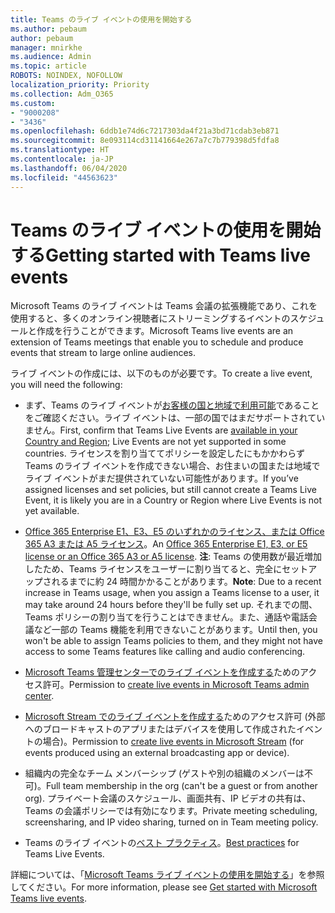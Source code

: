 ```yaml
---
title: Teams のライブ イベントの使用を開始する
ms.author: pebaum
author: pebaum
manager: mnirkhe
ms.audience: Admin
ms.topic: article
ROBOTS: NOINDEX, NOFOLLOW
localization_priority: Priority
ms.collection: Adm_O365
ms.custom:
- "9000208"
- "3436"
ms.openlocfilehash: 6ddb1e74d6c7217303da4f21a3bd71cdab3eb871
ms.sourcegitcommit: 8e093114cd31141664e267a7c7b779398d5fdfa8
ms.translationtype: HT
ms.contentlocale: ja-JP
ms.lasthandoff: 06/04/2020
ms.locfileid: "44563623"
---
```

# <a name="getting-started-with-teams-live-events"></a><span data-ttu-id="4e426-102">Teams のライブ イベントの使用を開始する</span><span class="sxs-lookup"><span data-stu-id="4e426-102">Getting started with Teams live events</span></span>

<span data-ttu-id="4e426-103">Microsoft Teams のライブ イベントは Teams 会議の拡張機能であり、これを使用すると、多くのオンライン視聴者にストリーミングするイベントのスケジュールと作成を行うことができます。</span><span class="sxs-lookup"><span data-stu-id="4e426-103">Microsoft Teams live events are an extension of Teams meetings that enable you to schedule and produce events that stream to large online audiences.</span></span>

<span data-ttu-id="4e426-104">ライブ イベントの作成には、以下のものが必要です。</span><span class="sxs-lookup"><span data-stu-id="4e426-104">To create a live event, you will need the following:</span></span>

- <span data-ttu-id="4e426-105">まず、Teams のライブ イベントが[お客様の国と地域で利用可能](https://docs.microsoft.com/microsoftteams/teams-live-events/plan-for-teams-live-events#regional-availability)であることをご確認ください。ライブ イベントは、一部の国ではまだサポートされていません。</span><span class="sxs-lookup"><span data-stu-id="4e426-105">First, confirm that Teams Live Events are [available in your Country and Region](https://docs.microsoft.com/microsoftteams/teams-live-events/plan-for-teams-live-events#regional-availability); Live Events are not yet supported in some countries.</span></span>  <span data-ttu-id="4e426-106">ライセンスを割り当ててポリシーを設定したにもかかわらず Teams のライブ イベントを作成できない場合、お住まいの国または地域でライブ イベントがまだ提供されていない可能性があります。</span><span class="sxs-lookup"><span data-stu-id="4e426-106">If you’ve assigned licenses and set policies, but still cannot create a Teams Live Event, it is likely you are in a Country or Region where Live Events is not yet available.</span></span>

- <span data-ttu-id="4e426-107">[Office 365 Enterprise E1、E3、E5 のいずれかのライセンス、または Office 365 A3 または A5 ライセンス](https://docs.microsoft.com/microsoftteams/teams-live-events/set-up-for-teams-live-events#step-2-get-and-assign-licenses)。</span><span class="sxs-lookup"><span data-stu-id="4e426-107">An [Office 365 Enterprise E1, E3, or E5 license or an Office 365 A3 or A5 license](https://docs.microsoft.com/microsoftteams/teams-live-events/set-up-for-teams-live-events#step-2-get-and-assign-licenses).</span></span> <span data-ttu-id="4e426-108">**注**: Teams の使用数が最近増加したため、Teams ライセンスをユーザーに割り当てると、完全にセットアップされるまでに約 24 時間かかることがあります。</span><span class="sxs-lookup"><span data-stu-id="4e426-108">**Note**: Due to a recent increase in Teams usage, when you assign a Teams license to a user, it may take around 24 hours before they'll be fully set up.</span></span> <span data-ttu-id="4e426-109">それまでの間、Teams ポリシーの割り当てを行うことはできません。また、通話や電話会議など一部の Teams 機能を利用できないことがあります。</span><span class="sxs-lookup"><span data-stu-id="4e426-109">Until then, you won't be able to assign Teams policies to them, and they might not have access to some Teams features like calling and audio conferencing.</span></span>

- <span data-ttu-id="4e426-110">[Microsoft Teams 管理センターでのライブ イベントを作成する](https://docs.microsoft.com/microsoftteams/teams-live-events/set-up-for-teams-live-events#create-or-edit-a-live-events-policy)ためのアクセス許可。</span><span class="sxs-lookup"><span data-stu-id="4e426-110">Permission to [create live events in Microsoft Teams admin center](https://docs.microsoft.com/microsoftteams/teams-live-events/set-up-for-teams-live-events#create-or-edit-a-live-events-policy).</span></span>

- <span data-ttu-id="4e426-111">[Microsoft Stream でのライブ イベントを作成する](https://docs.microsoft.com/microsoftteams/teams-live-events/what-are-teams-live-events)ためのアクセス許可 (外部へのブロードキャストのアプリまたはデバイスを使用して作成されたイベントの場合)。</span><span class="sxs-lookup"><span data-stu-id="4e426-111">Permission to [create live events in Microsoft Stream](https://docs.microsoft.com/microsoftteams/teams-live-events/what-are-teams-live-events) (for events produced using an external broadcasting app or device).</span></span>

- <span data-ttu-id="4e426-112">組織内の完全なチーム メンバーシップ (ゲストや別の組織のメンバーは不可)。</span><span class="sxs-lookup"><span data-stu-id="4e426-112">Full team membership in the org (can't be a guest or from another org).</span></span>
<span data-ttu-id="4e426-113">プライベート会議のスケジュール、画面共有、IP ビデオの共有は、Teams の会議ポリシーでは有効になります。</span><span class="sxs-lookup"><span data-stu-id="4e426-113">Private meeting scheduling, screensharing, and IP video sharing, turned on in Team meeting policy.</span></span>

- <span data-ttu-id="4e426-114">Teams のライブ イベントの[ベスト プラクティス](https://support.office.com/article/Best-practices-for-producing-a-Teams-live-event-e500370e-4dd1-4187-8b48-af10ef02cf42)。</span><span class="sxs-lookup"><span data-stu-id="4e426-114">[Best practices](https://support.office.com/article/Best-practices-for-producing-a-Teams-live-event-e500370e-4dd1-4187-8b48-af10ef02cf42) for Teams Live Events.</span></span>

<span data-ttu-id="4e426-115">詳細については、「[Microsoft Teams ライブ イベントの使用を開始する](https://support.office.com/article/get-started-with-microsoft-teams-live-events-d077fec2-a058-483e-9ab5-1494afda578a)」を参照してください。</span><span class="sxs-lookup"><span data-stu-id="4e426-115">For more information, please see [Get started with Microsoft Teams live events](https://support.office.com/article/get-started-with-microsoft-teams-live-events-d077fec2-a058-483e-9ab5-1494afda578a).</span></span>